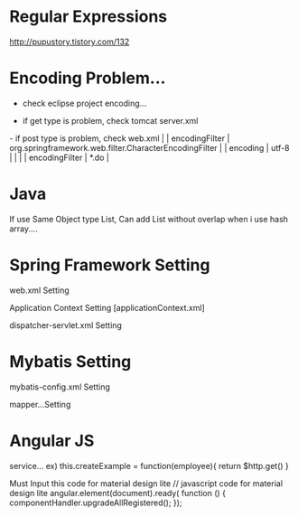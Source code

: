 # Regular Expressions
http://pupustory.tistory.com/132

# Encoding Problem...

- check eclipse project encoding...

- if get type is problem, check tomcat server.xml 
<Connector connectionTimeout="20000" port="8980" protocol="HTTP/1.1" redirectPort="8443" URIEncoding="UTF-8"/>
<Connector port="8909" protocol="AJP/1.3" redirectPort="8443" URIEncoding="UTF-8"/>
- if post type is problem, check web.xml
|<filter>
|  <filter-name>encodingFilter</filter-name>
|  <filter-class>org.springframework.web.filter.CharacterEncodingFilter</filter-class>
|  <init-param>
|    <param-name>encoding</param-name>
|    <param-value>utf-8</param-value>
|  </init-param>
|</filter>
|<filter-mapping>
|  <filter-name>encodingFilter</filter-name>
|  <url-pattern>*.do</url-pattern>
|</filter-mapping>

# Java 
If use Same Object type List, Can add List without overlap when i use hash array....

# Spring Framework Setting

web.xml Setting

Application Context Setting [applicationContext.xml]

dispatcher-servlet.xml Setting

# Mybatis Setting

mybatis-config.xml Setting

mapper...Setting

# Angular JS

service... ex) this.createExample = function(employee){ return $http.get() }

Must Input this code for material design lite 
// javascript code for material design lite
        angular.element(document).ready(
            function () {
                componentHandler.upgradeAllRegistered();
            });
